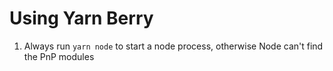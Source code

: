 # Using Yarn Berry

1. Always run `yarn node` to start a node process, otherwise Node can't find the PnP modules
